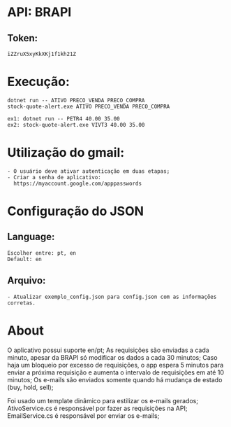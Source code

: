 # API: BRAPI
  ## Token:
    iZZruX5xyKkXKj1f1kh21Z

# Execução:
    dotnet run -- ATIVO PRECO_VENDA PRECO_COMPRA
    stock-quote-alert.exe ATIVO PRECO_VENDA PRECO_COMPRA
    
    ex1: dotnet run -- PETR4 40.00 35.00
    ex2: stock-quote-alert.exe VIVT3 40.00 35.00

# Utilização do gmail:
    - O usuário deve ativar autenticação em duas etapas;
    - Criar a senha de aplicativo:
      https://myaccount.google.com/apppasswords

# Configuração do JSON
  ## Language:
    Escolher entre: pt, en
    Default: en

  ## Arquivo:
    - Atualizar exemplo_config.json para config.json com as informações corretas.

# About
  O aplicativo possui suporte en/pt;
  As requisições são enviadas a cada minuto, apesar da BRAPI só modificar os dados a cada 30 minutos;
  Caso haja um bloqueio por excesso de requisições, o app espera 5 minutos para enviar a próxima requisição e aumenta o intervalo de requisições em até 10 minutos;
  Os e-mails são enviados somente quando há mudança de estado (buy, hold, sell);

  Foi usado um template dinâmico para estilizar os e-mails gerados;
  AtivoService.cs é responsável por fazer as requisições na API;
  EmailService.cs é responsável por enviar os e-mails; 